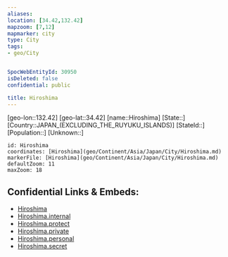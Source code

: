 ```yaml
---
aliases: 
location: [34.42,132.42]
mapzoom: [7,12] 
mapmarker: city 
type: City
tags:
- geo/City


SpocWebEntityId: 30950
isDeleted: false
confidential: public

title: Hiroshima
---
```

[geo-lon::132.42]
[geo-lat::34.42]
[name::Hiroshima]
[State::]
[Country::JAPAN_(EXCLUDING_THE_RUYUKU_ISLANDS)]
[StateId::]
[Population::]
[Unknown::]


```leaflet
id: Hiroshima
coordinates: [Hiroshima](geo/Continent/Asia/Japan/City/Hiroshima.md)
markerFile: [Hiroshima](geo/Continent/Asia/Japan/City/Hiroshima.md)
defaultZoom: 11 
maxZoom: 18
```


## Confidential Links & Embeds: 
- [Hiroshima](../../../../../../_public/geo/Continent/Asia/Japan/City/Hiroshima.md) 
- [Hiroshima.internal](../../../../../../_internal/geo/Continent/Asia/Japan/City/Hiroshima.internal.md) 
- [Hiroshima.protect](../../../../../../_protect/geo/Continent/Asia/Japan/City/Hiroshima.protect.md) 
- [Hiroshima.private](../../../../../../_private/geo/Continent/Asia/Japan/City/Hiroshima.private.md) 
- [Hiroshima.personal](../../../../../../_personal/geo/Continent/Asia/Japan/City/Hiroshima.personal.md) 
- [Hiroshima.secret](../../../../../../_secret/geo/Continent/Asia/Japan/City/Hiroshima.secret.md) 
